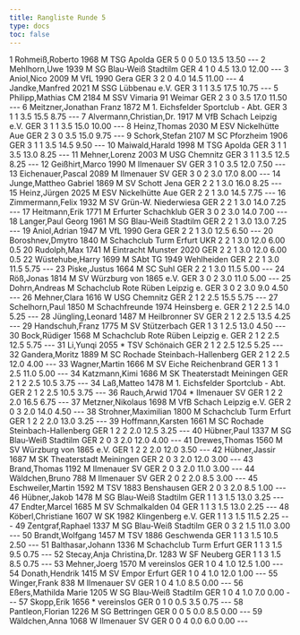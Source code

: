 ```yaml
---
title: Rangliste Runde 5
type: docs
toc: false
---
```


<rangliste>
1	Rohmeiß,Roberto		1968	M	TSG Apolda	GER	5	0	0	5.0	13.5	13.50	---
2	Mehlhorn,Uwe		1939	M	SG Blau-Weiß Stadtilm	GER	4	1	0	4.5	13.0	12.00	---
3	Aniol,Nico		2009	M	VfL 1990 Gera	GER	3	2	0	4.0	14.5	11.00	---
4	Jandke,Manfred		2021	M	SSG Lübbenau e.V.	GER	3	1	1	3.5	17.5	10.75	---
5	Philipp,Mathias	CM	2184	M	SSV Vimaria 91 Weimar	GER	2	3	0	3.5	17.0	11.50	---
6	Meitzner,Jonathan Franz		1872	M	1. Eichsfelder Sportclub - Abt.	GER	3	1	1	3.5	15.5	8.75	---
7	Alvermann,Christian,Dr.		1917	M	VfB Schach Leipzig e.V.	GER	3	1	1	3.5	15.0	10.00	---
8	Heinz,Thomas		2030	M	ESV Nickelhütte Aue	GER	2	3	0	3.5	15.0	9.75	---
9	Schork,Stefan		2107	M	SC Pforzheim 1906	GER	3	1	1	3.5	14.5	9.50	---
10	Maiwald,Harald		1998	M	TSG Apolda	GER	3	1	1	3.5	13.0	8.25	---
11	Mehner,Lorenz		2003	M	USG Chemnitz	GER	3	1	1	3.5	12.5	8.25	---
12	Geißhirt,Marco		1990	M	Ilmenauer SV	GER	3	1	0	3.5	12.0	7.50	---
13	Eichenauer,Pascal		2089	M	Ilmenauer SV	GER	3	0	2	3.0	17.0	8.00	---
14	Junge,Mattheo Gabriel		1869	M	SV Schott Jena	GER	2	2	1	3.0	16.0	8.25	---
15	Heinz,Jürgen		2025	M	ESV Nickelhütte Aue	GER	2	2	1	3.0	14.5	7.75	---
16	Zimmermann,Felix		1932	M	SV Grün-W. Niederwiesa	GER	2	2	1	3.0	14.0	7.25	---
17	Heitmann,Erik		1771	M	Erfurter Schachklub	GER	3	0	2	3.0	14.0	7.00	---
18	Langer,Paul Georg		1961	M	SG Blau-Weiß Stadtilm	GER	2	2	1	3.0	13.0	7.25	---
19	Aniol,Adrian		1947	M	VfL 1990 Gera	GER	2	2	1	3.0	12.5	6.50	---
20	Boroshnev,Dmytro		1840	M	Schachclub Turm Erfurt	UKR	2	2	1	3.0	12.0	6.00	0.5
20	Rudolph,Max		1741	M	Eintracht Munster 2020	GER	2	2	1	3.0	12.0	6.00	0.5
22	Wüstehube,Harry		1699	M	SAbt TG 1949 Wehlheiden	GER	2	2	1	3.0	11.5	5.75	---
23	Piske,Justus		1664	M	SC Suhl	GER	2	2	1	3.0	11.5	5.00	---
24	Röß,Jonas		1814	M	SV Würzburg von 1865 e.V.	GER	3	0	2	3.0	11.0	5.00	---
25	Dohrn,Andreas			M	Schachclub Rote Rüben Leipzig e.	GER	3	0	2	3.0	9.0	4.50	---
26	Mehner,Clara		1616	W	USG Chemnitz	GER	2	1	2	2.5	15.5	5.75	---
27	Schelhorn,Paul		1850	M	Schachfreunde 1974 Heinsberg e.	GER	2	1	2	2.5	14.0	5.25	---
28	Jüngling,Leonard		1487	M	Heilbronner SV	GER	2	1	2	2.5	13.5	4.25	---
29	Handschuh,Franz		1775	M	SV Stützerbach	GER	1	3	1	2.5	13.0	4.50	---
30	Bock,Rüdiger		1568	M	Schachclub Rote Rüben Leipzig e.	GER	2	1	2	2.5	12.5	5.75	---
31	Li,Yunqi		2055	*	TSV Schönaich	GER	2	1	2	2.5	12.5	5.25	---
32	Gandera,Moritz		1889	M	SC Rochade Steinbach-Hallenberg	GER	2	1	2	2.5	12.0	4.00	---
33	Wagner,Martin		1666	M	SV Eiche Reichenbrand	GER	1	3	1	2.5	11.0	5.00	---
34	Katzmann,Kimi		1686	M	SK Theaterstadt Meiningen	GER	2	1	2	2.5	10.5	3.75	---
34	Laß,Matteo		1478	M	1. Eichsfelder Sportclub - Abt.	GER	2	1	2	2.5	10.5	3.75	---
36	Rauch,Arwid		1704	*	Ilmenauer SV	GER	1	2	2	2.0	16.5	6.75	---
37	Metzner,Nikolaus		1698	M	VfB Schach Leipzig e.V.	GER	2	0	3	2.0	14.0	4.50	---
38	Strohner,Maximilian		1800	M	Schachclub Turm Erfurt	GER	1	2	2	2.0	13.0	3.25	---
39	Hoffmann,Karsten		1661	M	SC Rochade Steinbach-Hallenberg	GER	1	2	2	2.0	12.5	3.25	---
40	Hübner,Paul		1337	M	SG Blau-Weiß Stadtilm	GER	2	0	3	2.0	12.0	4.00	---
41	Drewes,Thomas		1560	M	SV Würzburg von 1865 e.V.	GER	1	2	2	2.0	12.0	3.50	---
42	Hübner,Jassir		1687	M	SK Theaterstadt Meiningen	GER	2	0	3	2.0	12.0	3.00	---
43	Brand,Thomas		1192	M	Ilmenauer SV	GER	2	0	3	2.0	11.0	3.00	---
44	Wäldchen,Bruno		788	M	Ilmenauer SV	GER	2	0	2	2.0	8.5	3.00	---
45	Eschweiler,Martin		1592	M	TSV 1883 Benshausen	GER	2	0	3	2.0	8.5	1.00	---
46	Hübner,Jakob		1478	M	SG Blau-Weiß Stadtilm	GER	1	1	3	1.5	13.0	3.25	---
47	Endter,Marcel		1685	M	SV Schmalkalden 04	GER	1	1	3	1.5	13.0	2.25	---
48	Köberl,Christiane		1607	W	SK 1982 Klingenberg e.V.	GER	1	1	3	1.5	11.5	2.25	---
49	Zentgraf,Raphael		1337	M	SG Blau-Weiß Stadtilm	GER	0	3	2	1.5	11.0	3.00	---
50	Brandt,Wolfgang		1457	M	TSV 1886 Geschwenda	GER	1	1	3	1.5	10.5	2.50	---
51	Balthasar,Johann		1336	M	Schachclub Turm Erfurt	GER	1	1	3	1.5	9.5	0.75	---
52	Stecay,Anja Christina,Dr.		1283	W	SF Neuberg	GER	1	1	3	1.5	8.5	0.75	---
53	Mehner,Joerg		1570	M	vereinslos	GER	1	0	4	1.0	12.5	1.00	---
54	Donath,Hendrik		1415	M	SV Empor Erfurt	GER	1	0	4	1.0	12.0	1.00	---
55	Winger,Frank		838	M	Ilmenauer SV	GER	1	0	4	1.0	8.5	0.00	---
56	Eßers,Mathilda Marie		1205	W	SG Blau-Weiß Stadtilm	GER	1	0	4	1.0	7.0	0.00	---
57	Skopp,Erik		1656	*	vereinslos	GER	0	1	0	0.5	3.5	0.75	---
58	Pantleon,Florian		1226	M	SG Bettringen	GER	0	0	5	0.0	8.5	0.00	---
59	Wäldchen,Anna		1068	W	Ilmenauer SV	GER	0	0	4	0.0	6.0	0.00	---
</rangliste>